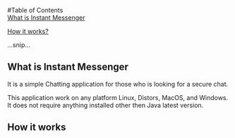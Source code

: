 #Table of Contents  
[What is Instant Messenger](#what-is-instant-messenger) 

[How it works?](#how-it-works) 

...snip...    
<a name="What is Instant Messenger"/>
## What is Instant Messenger
It is a simple Chatting application for those who is looking for a secure chat. 

This application work on any platform Linux, Distors, MacOS, and Windows. It does not require anything installed other then Java latest version. 

## How it works
